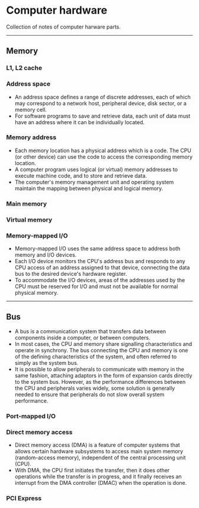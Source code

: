 # Computer hardware
Collection of notes of computer harware parts.

---
## Memory
### L1, L2 cache

### Address space
* An address space defines a range of discrete addresses, each of which may correspond to a network host, peripheral device, disk sector, or a memory cell.
* For software programs to save and retrieve data, each unit of data must have an address where it can be individually located.

### Memory address
* Each memory location has a physical address which is a code. The CPU (or other device) can use the code to access the corresponding memory location.
* A computer program uses logical (or virtual) memory addresses to execute machine code, and to store and retrieve data.
* The computer's memory management unit and operating system maintain the mapping between physical and logical memory.

### Main memory
### Virtual memory
### Memory-mapped I/O
* Memory-mapped I/O uses the same address space to address both memory and I/O devices.
* Each I/O device monitors the CPU's address bus and responds to any CPU access of an address assigned to that device, connecting the data bus to the desired device's hardware register. 
* To accommodate the I/O devices, areas of the addresses used by the CPU must be reserved for I/O and must not be available for normal physical memory.

---
## Bus
* A bus is a communication system that transfers data between components inside a computer, or between computers.
* In most cases, the CPU and memory share signalling characteristics and operate in synchrony. The bus connecting the CPU and memory is one of the defining characteristics of the system, and often referred to simply as the system bus.
* It is possible to allow peripherals to communicate with memory in the same fashion, attaching adaptors in the form of expansion cards directly to the system bus. However, as the performance differences between the CPU and peripherals varies widely, some solution is generally needed to ensure that peripherals do not slow overall system performance. 

### Port-mapped I/O

### Direct memory access
* Direct memory access (DMA) is a feature of computer systems that allows certain hardware subsystems to access main system memory (random-access memory), independent of the central processing unit (CPU).
* With DMA, the CPU first initiates the transfer, then it does other operations while the transfer is in progress, and it finally receives an interrupt from the DMA controller (DMAC) when the operation is done.

### PCI Express
